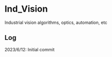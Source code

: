 # Ind_Vision
Industrial vision algorithms, optics, automation, etc



## Log

2023/6/12: Initial commit